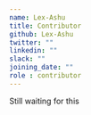 ```yaml
---
name: Lex-Ashu
title: Contributor
github: Lex-Ashu
twitter: ""
linkedin: ""
slack: ""
joining_date: ""
role : contributor
---
```


Still waiting for this
